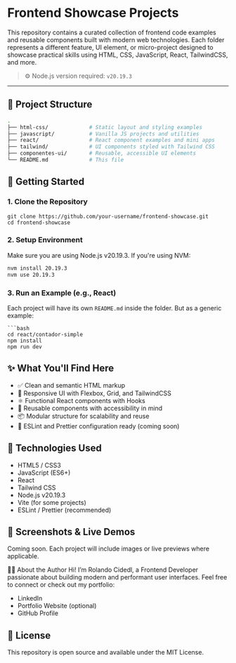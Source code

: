 # Frontend Showcase Projects

This repository contains a curated collection of frontend code examples and reusable components built with modern web technologies. Each folder represents a different feature, UI element, or micro-project designed to showcase practical skills using HTML, CSS, JavaScript, React, TailwindCSS, and more.

> ⚙️ Node.js version required: `v20.19.3`

---

## 📂 Project Structure

```bash
.
├── html-css/             # Static layout and styling examples
├── javascript/           # Vanilla JS projects and utilities
├── react/                # React component examples and mini apps
├── tailwind/             # UI components styled with Tailwind CSS
├── componentes-ui/       # Reusable, accessible UI elements
└── README.md             # This file
```
## 🚀 Getting Started

### 1. Clone the Repository
```console
git clone https://github.com/your-username/frontend-showcase.git
cd frontend-showcase
```
### 2. Setup Environment
Make sure you are using Node.js v20.19.3. If you're using NVM:
```bash
nvm install 20.19.3
nvm use 20.19.3
```
### 3. Run an Example (e.g., React)
Each project will have its own `README.md` inside the folder. But as a generic example:
```
```bash
cd react/contador-simple
npm install
npm run dev
```
## ✨ What You'll Find Here
- ✅ Clean and semantic HTML markup
- 🎨 Responsive UI with Flexbox, Grid, and TailwindCSS
- ⚛️ Functional React components with Hooks
- 🧠 Reusable components with accessibility in mind
- 📦 Modular structure for scalability and reuse
- 📐 ESLint and Prettier configuration ready (coming soon)

## 🧩 Technologies Used
- HTML5 / CSS3
- JavaScript (ES6+)
- React
- Tailwind CSS
- Node.js v20.19.3
- Vite (for some projects)
- ESLint / Prettier (recommended)

## 📸 Screenshots & Live Demos
Coming soon. Each project will include images or live previews where applicable.

🙋‍♂️ About the Author
Hi! I’m Rolando Cidedl, a Frontend Developer passionate about building modern and performant user interfaces.
Feel free to connect or check out my portfolio:

- LinkedIn
- Portfolio Website (optional)
- GitHub Profile

## 📄 License
This repository is open source and available under the MIT License.
